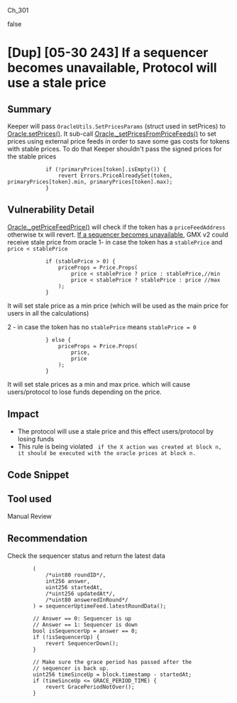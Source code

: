 Ch_301

false

# [Dup] [05-30 243]  If a sequencer becomes unavailable, Protocol will use a stale price

## Summary
Keeper will pass `OracleUtils.SetPricesParams` (struct used in setPrices) to [Oracle.setPrices()](https://github.com/sherlock-audit/2023-04-gmx/blob/main/gmx-synthetics/contracts/oracle/Oracle.sol#L197-L245).
It sub-call [Oracle._setPricesFromPriceFeeds()](https://github.com/sherlock-audit/2023-04-gmx/blob/main/gmx-synthetics/contracts/oracle/Oracle.sol#L625-L661) to set prices using external price feeds in order to save some gas costs for tokens with stable prices.
To do that Keeper shouldn't pass the signed prices for the stable prices
```solidity
            if (!primaryPrices[token].isEmpty()) {
                revert Errors.PriceAlreadySet(token, primaryPrices[token].min, primaryPrices[token].max);
            }
```

## Vulnerability Detail
[Oracle._getPriceFeedPrice()](https://github.com/sherlock-audit/2023-04-gmx/blob/main/gmx-synthetics/contracts/oracle/Oracle.sol#L588-L619) will check if the token has a `priceFeedAddress` otherwise tx will revert.
[If a sequencer becomes unavailable](https://docs.chain.link/data-feeds/l2-sequencer-feeds), GMX v2 could receive stale price from oracle 
1- in case the token has a `stablePrice` and  `price < stablePrice` 

```solidity
            if (stablePrice > 0) {
                priceProps = Price.Props(
                    price < stablePrice ? price : stablePrice,//min
                    price < stablePrice ? stablePrice : price //max
                );
            }
```
 It will set stale price as a min price (which will be used as the main price for users in all the calculations)

2 - in case the token has no `stablePrice` means `stablePrice = 0 ` 
```solidity
            } else {
                priceProps = Price.Props(
                    price,
                    price
                );
            }
```
It will set stale prices as a min and max price. which will cause users/protocol to lose funds depending on the price. 

## Impact
- The protocol will use a stale price and this effect users/protocol by losing funds
- This rule is being violated ` if the X action was created at block n, it should be executed with the oracle prices at block n.`
## Code Snippet

## Tool used

Manual Review

## Recommendation
Check the sequencer status and return the latest data
```solidity
        (
            /*uint80 roundID*/,
            int256 answer,
            uint256 startedAt,
            /*uint256 updatedAt*/,
            /*uint80 answeredInRound*/
        ) = sequencerUptimeFeed.latestRoundData();

        // Answer == 0: Sequencer is up
        // Answer == 1: Sequencer is down
        bool isSequencerUp = answer == 0;
        if (!isSequencerUp) {
            revert SequencerDown();
        }

        // Make sure the grace period has passed after the
        // sequencer is back up.
        uint256 timeSinceUp = block.timestamp - startedAt;
        if (timeSinceUp <= GRACE_PERIOD_TIME) {
            revert GracePeriodNotOver();
        }
```